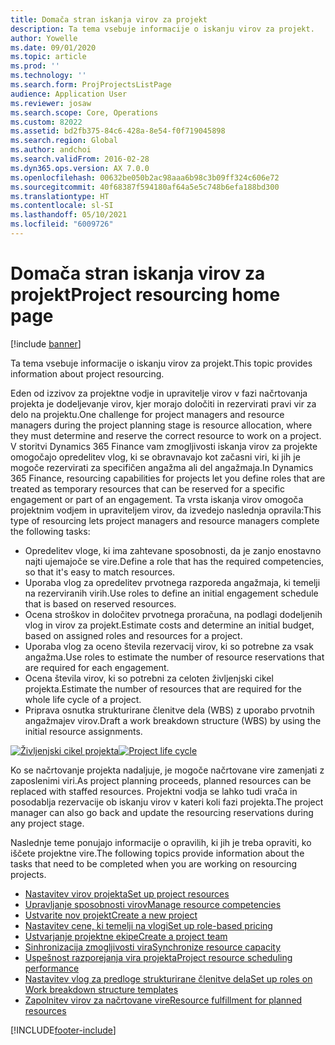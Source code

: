 ```yaml
---
title: Domača stran iskanja virov za projekt
description: Ta tema vsebuje informacije o iskanju virov za projekt.
author: Yowelle
ms.date: 09/01/2020
ms.topic: article
ms.prod: ''
ms.technology: ''
ms.search.form: ProjProjectsListPage
audience: Application User
ms.reviewer: josaw
ms.search.scope: Core, Operations
ms.custom: 82022
ms.assetid: bd2fb375-84c6-428a-8e54-f0f719045898
ms.search.region: Global
ms.author: andchoi
ms.search.validFrom: 2016-02-28
ms.dyn365.ops.version: AX 7.0.0
ms.openlocfilehash: 00632be050b2ac98aaa6b98c3b09ff324c606e72
ms.sourcegitcommit: 40f68387f594180af64a5e5c748b6efa188bd300
ms.translationtype: HT
ms.contentlocale: sl-SI
ms.lasthandoff: 05/10/2021
ms.locfileid: "6009726"
---
```

# <a name="project-resourcing-home-page"></a><span data-ttu-id="accc6-103">Domača stran iskanja virov za projekt</span><span class="sxs-lookup"><span data-stu-id="accc6-103">Project resourcing home page</span></span>

[!include [banner](../includes/banner.md)]

<span data-ttu-id="accc6-104">Ta tema vsebuje informacije o iskanju virov za projekt.</span><span class="sxs-lookup"><span data-stu-id="accc6-104">This topic provides information about project resourcing.</span></span>

<span data-ttu-id="accc6-105">Eden od izzivov za projektne vodje in upravitelje virov v fazi načrtovanja projekta je dodeljevanje virov, kjer morajo določiti in rezervirati pravi vir za delo na projektu.</span><span class="sxs-lookup"><span data-stu-id="accc6-105">One challenge for project managers and resource managers during the project planning stage is resource allocation, where they must determine and reserve the correct resource to work on a project.</span></span> <span data-ttu-id="accc6-106">V storitvi Dynamics 365 Finance vam zmogljivosti iskanja virov za projekte omogočajo opredelitev vlog, ki se obravnavajo kot začasni viri, ki jih je mogoče rezervirati za specifičen angažma ali del angažmaja.</span><span class="sxs-lookup"><span data-stu-id="accc6-106">In Dynamics 365 Finance, resourcing capabilities for projects let you define roles that are treated as temporary resources that can be reserved for a specific engagement or part of an engagement.</span></span> <span data-ttu-id="accc6-107">Ta vrsta iskanja virov omogoča projektnim vodjem in upraviteljem virov, da izvedejo naslednja opravila:</span><span class="sxs-lookup"><span data-stu-id="accc6-107">This type of resourcing lets project managers and resource managers complete the following tasks:</span></span>

- <span data-ttu-id="accc6-108">Opredelitev vloge, ki ima zahtevane sposobnosti, da je zanjo enostavno najti ujemajoče se vire.</span><span class="sxs-lookup"><span data-stu-id="accc6-108">Define a role that has the required competencies, so that it's easy to match resources.</span></span>
- <span data-ttu-id="accc6-109">Uporaba vlog za opredelitev prvotnega razporeda angažmaja, ki temelji na rezerviranih virih.</span><span class="sxs-lookup"><span data-stu-id="accc6-109">Use roles to define an initial engagement schedule that is based on reserved resources.</span></span>
- <span data-ttu-id="accc6-110">Ocena stroškov in določitev prvotnega proračuna, na podlagi dodeljenih vlog in virov za projekt.</span><span class="sxs-lookup"><span data-stu-id="accc6-110">Estimate costs and determine an initial budget, based on assigned roles and resources for a project.</span></span>
- <span data-ttu-id="accc6-111">Uporaba vlog za oceno števila rezervacij virov, ki so potrebne za vsak angažma.</span><span class="sxs-lookup"><span data-stu-id="accc6-111">Use roles to estimate the number of resource reservations that are required for each engagement.</span></span>
- <span data-ttu-id="accc6-112">Ocena števila virov, ki so potrebni za celoten življenjski cikel projekta.</span><span class="sxs-lookup"><span data-stu-id="accc6-112">Estimate the number of resources that are required for the whole life cycle of a project.</span></span>
- <span data-ttu-id="accc6-113">Priprava osnutka strukturirane členitve dela (WBS) z uporabo prvotnih angažmajev virov.</span><span class="sxs-lookup"><span data-stu-id="accc6-113">Draft a work breakdown structure (WBS) by using the initial resource assignments.</span></span>

<span data-ttu-id="accc6-114">[![Življenjski cikel projekta](./media/projectresourcing02-1024x812.jpg)](./media/projectresourcing02.jpg)</span><span class="sxs-lookup"><span data-stu-id="accc6-114">[![Project life cycle](./media/projectresourcing02-1024x812.jpg)](./media/projectresourcing02.jpg)</span></span>

<span data-ttu-id="accc6-115">Ko se načrtovanje projekta nadaljuje, je mogoče načrtovane vire zamenjati z zaposlenimi viri.</span><span class="sxs-lookup"><span data-stu-id="accc6-115">As project planning proceeds, planned resources can be replaced with staffed resources.</span></span> <span data-ttu-id="accc6-116">Projektni vodja se lahko tudi vrača in posodablja rezervacije ob iskanju virov v kateri koli fazi projekta.</span><span class="sxs-lookup"><span data-stu-id="accc6-116">The project manager can also go back and update the resourcing reservations during any project stage.</span></span>

<span data-ttu-id="accc6-117">Naslednje teme ponujajo informacije o opravilih, ki jih je treba opraviti, ko iščete projektne vire.</span><span class="sxs-lookup"><span data-stu-id="accc6-117">The following topics provide information about the tasks that need to be completed when you are working on resourcing projects.</span></span>

- [<span data-ttu-id="accc6-118">Nastavitev virov projekta</span><span class="sxs-lookup"><span data-stu-id="accc6-118">Set up project resources</span></span>](set-up-project-resources.md)
- [<span data-ttu-id="accc6-119">Upravljanje sposobnosti virov</span><span class="sxs-lookup"><span data-stu-id="accc6-119">Manage resource competencies</span></span>](manage-resource-competencies.md)
- [<span data-ttu-id="accc6-120">Ustvarite nov projekt</span><span class="sxs-lookup"><span data-stu-id="accc6-120">Create a new project</span></span>](create-new-project.md)
- [<span data-ttu-id="accc6-121">Nastavitev cene, ki temelji na vlogi</span><span class="sxs-lookup"><span data-stu-id="accc6-121">Set up role-based pricing</span></span>](set-up-role-based-pricing.md)
- [<span data-ttu-id="accc6-122">Ustvarjanje projektne ekipe</span><span class="sxs-lookup"><span data-stu-id="accc6-122">Create a project team</span></span>](create-project-team.md)
- [<span data-ttu-id="accc6-123">Sinhronizacija zmogljivosti vira</span><span class="sxs-lookup"><span data-stu-id="accc6-123">Synchronize resource capacity</span></span>](synchronize-resource-capacity.md)
- [<span data-ttu-id="accc6-124">Uspešnost razporejanja vira projekta</span><span class="sxs-lookup"><span data-stu-id="accc6-124">Project resource scheduling performance</span></span>](project-scheduling-performance.md)
- [<span data-ttu-id="accc6-125">Nastavitev vlog za predloge strukturirane členitve dela</span><span class="sxs-lookup"><span data-stu-id="accc6-125">Set up roles on Work breakdown structure templates</span></span>](set-up-roles-wbs-template.md)
- [<span data-ttu-id="accc6-126">Zapolnitev virov za načrtovane vire</span><span class="sxs-lookup"><span data-stu-id="accc6-126">Resource fulfillment for planned resources</span></span>](resource-fulfillment-planned-resources.md)


[!INCLUDE[footer-include](../includes/footer-banner.md)]